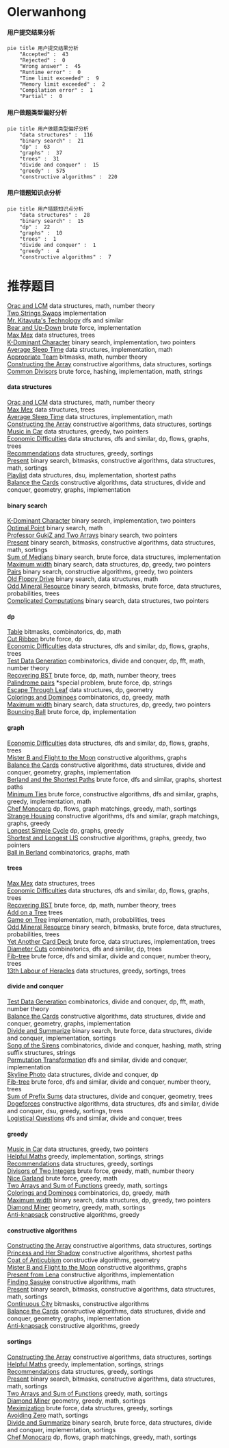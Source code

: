# OIerwanhong
<!-- tabs:start -->
#### **用户提交结果分析**

```mermaid
pie title 用户提交结果分析
    "Accepted" :  43
    "Rejected" :  0
    "Wrong answer" :  45
    "Runtime error" :  0
    "Time limit exceeded" :  9
    "Memory limit exceeded" :  2
    "Compilation error" :  1
    "Partial" :  0
```
#### **用户做题类型偏好分析**

```mermaid
pie title 用户做题类型偏好分析
    "data structures" :  116
    "binary search" :  21
    "dp" :  63
    "graphs" :  37
    "trees" :  31
    "divide and conquer" :  15
    "greedy" :  575
    "constructive algorithms" :  220
```
#### **用户错题知识点分析**

```mermaid
pie title 用户错题知识点分析
    "data structures" :  28
    "binary search" :  15
    "dp" :  22
    "graphs" :  10
    "trees" :  1
    "divide and conquer" :  1
    "greedy" :  4
    "constructive algorithms" :  7
```
<!-- tabs:end -->
# 推荐题目
[Orac and LCM](http://codeforces.com/problemset/problem/1349/A)		data structures,
                        math,
                        number theory		  
[Two Strings Swaps](http://codeforces.com/problemset/problem/1006/D)		implementation		  
[Mr. Kitayuta's Technology](http://codeforces.com/problemset/problem/505/D)		dfs and similar		  
[Bear and Up-Down](http://codeforces.com/problemset/problem/653/C)		brute force,
                        implementation		  
[Max Mex](http://codeforces.com/problemset/problem/1083/C)		data structures,
                        trees		  
[K-Dominant Character](http://codeforces.com/problemset/problem/888/C)		binary search,
                        implementation,
                        two pointers		  
[Average Sleep Time](http://codeforces.com/problemset/problem/808/B)		data structures,
                        implementation,
                        math		  
[Appropriate Team](http://codeforces.com/problemset/problem/1016/G)		bitmasks,
                        math,
                        number theory		  
[Constructing the Array](http://codeforces.com/problemset/problem/1353/D)		constructive algorithms,
                        data structures,
                        sortings		  
[Common Divisors](http://codeforces.com/problemset/problem/182/D)		brute force,
                        hashing,
                        implementation,
                        math,
                        strings		  
<!-- tabs:start -->
#### **data structures**
[Orac and LCM](http://codeforces.com/problemset/problem/1349/A)		data structures,
                        math,
                        number theory		  
[Max Mex](http://codeforces.com/problemset/problem/1083/C)		data structures,
                        trees		  
[Average Sleep Time](http://codeforces.com/problemset/problem/808/B)		data structures,
                        implementation,
                        math		  
[Constructing the Array](http://codeforces.com/problemset/problem/1353/D)		constructive algorithms,
                        data structures,
                        sortings		  
[Music in Car](http://codeforces.com/problemset/problem/746/F)		data structures,
                        greedy,
                        two pointers		  
[Economic Difficulties](http://codeforces.com/problemset/problem/1263/F)		data structures,
                        dfs and similar,
                        dp,
                        flows,
                        graphs,
                        trees		  
[Recommendations](https://codeforces.com/contest/1314/problem/A)		data structures,
                        greedy,
                        sortings		  
[Present](https://codeforces.com/contest/1323/problem/D)		binary search,
                        bitmasks,
                        constructive algorithms,
                        data structures,
                        math,
                        sortings		  
[Playlist](https://codeforces.com/contest/1483/problem/B)		data structures,
                        dsu,
                        implementation,
                        shortest paths		  
[Balance the Cards](http://codeforces.com/problemset/problem/1503/F)		constructive algorithms,
                        data structures,
                        divide and conquer,
                        geometry,
                        graphs,
                        implementation		  
#### **binary search**
[K-Dominant Character](http://codeforces.com/problemset/problem/888/C)		binary search,
                        implementation,
                        two pointers		  
[Optimal Point](http://codeforces.com/problemset/problem/685/C)		binary search,
                        math		  
[Professor GukiZ and Two Arrays](http://codeforces.com/problemset/problem/620/D)		binary search,
                        two pointers		  
[Present](https://codeforces.com/contest/1323/problem/D)		binary search,
                        bitmasks,
                        constructive algorithms,
                        data structures,
                        math,
                        sortings		  
[Sum of Medians](http://codeforces.com/problemset/problem/85/D)		binary search,
                        brute force,
                        data structures,
                        implementation		  
[Maximum width](http://codeforces.com/problemset/problem/1492/C)		binary search,
                        data structures,
                        dp,
                        greedy,
                        two pointers		  
[Pairs](http://codeforces.com/problemset/problem/1463/D)		binary search,
                        constructive algorithms,
                        greedy,
                        two pointers		  
[Old Floppy Drive](http://codeforces.com/problemset/problem/1490/G)		binary search,
                        data structures,
                        math		  
[Odd Mineral Resource](http://codeforces.com/problemset/problem/1479/D)		binary search,
                        bitmasks,
                        brute force,
                        data structures,
                        probabilities,
                        trees		  
[Complicated Computations](http://codeforces.com/problemset/problem/1436/E)		binary search,
                        data structures,
                        two pointers		  
#### **dp**
[Table](http://codeforces.com/problemset/problem/232/B)		bitmasks,
                        combinatorics,
                        dp,
                        math		  
[Cut Ribbon](http://codeforces.com/problemset/problem/189/A)		brute force,
                        dp		  
[Economic Difficulties](http://codeforces.com/problemset/problem/1263/F)		data structures,
                        dfs and similar,
                        dp,
                        flows,
                        graphs,
                        trees		  
[Test Data Generation](http://codeforces.com/problemset/problem/773/F)		combinatorics,
                        divide and conquer,
                        dp,
                        fft,
                        math,
                        number theory		  
[Recovering BST](http://codeforces.com/problemset/problem/1025/D)		brute force,
                        dp,
                        math,
                        number theory,
                        trees		  
[Palindrome pairs](http://codeforces.com/problemset/problem/159/D)		*special problem,
                        brute force,
                        dp,
                        strings		  
[Escape Through Leaf](http://codeforces.com/problemset/problem/932/F)		data structures,
                        dp,
                        geometry		  
[Colorings and Dominoes](http://codeforces.com/problemset/problem/1511/E)		combinatorics,
                        dp,
                        greedy,
                        math		  
[Maximum width](http://codeforces.com/problemset/problem/1492/C)		binary search,
                        data structures,
                        dp,
                        greedy,
                        two pointers		  
[Bouncing Ball](https://codeforces.com/contest/1457/problem/C)		brute force,
                        dp,
                        implementation		  
#### **graph**
[Economic Difficulties](http://codeforces.com/problemset/problem/1263/F)		data structures,
                        dfs and similar,
                        dp,
                        flows,
                        graphs,
                        trees		  
[Mister B and Flight to the Moon](http://codeforces.com/problemset/problem/819/E)		constructive algorithms,
                        graphs		  
[Balance the Cards](http://codeforces.com/problemset/problem/1503/F)		constructive algorithms,
                        data structures,
                        divide and conquer,
                        geometry,
                        graphs,
                        implementation		  
[Berland and the Shortest Paths](http://codeforces.com/problemset/problem/1005/F)		brute force,
                        dfs and similar,
                        graphs,
                        shortest paths		  
[Minimum Ties](http://codeforces.com/problemset/problem/1487/C)		brute force,
                        constructive algorithms,
                        dfs and similar,
                        graphs,
                        greedy,
                        implementation,
                        math		  
[Chef Monocarp](http://codeforces.com/problemset/problem/1437/C)		dp,
                        flows,
                        graph matchings,
                        greedy,
                        math,
                        sortings		  
[Strange Housing](http://codeforces.com/problemset/problem/1470/D)		constructive algorithms,
                        dfs and similar,
                        graph matchings,
                        graphs,
                        greedy		  
[Longest Simple Cycle](http://codeforces.com/problemset/problem/1476/C)		dp,
                        graphs,
                        greedy		  
[Shortest and Longest LIS](http://codeforces.com/problemset/problem/1304/D)		constructive algorithms,
                        graphs,
                        greedy,
                        two pointers		  
[Ball in Berland](http://codeforces.com/problemset/problem/1475/C)		combinatorics,
                        graphs,
                        math		  
#### **trees**
[Max Mex](http://codeforces.com/problemset/problem/1083/C)		data structures,
                        trees		  
[Economic Difficulties](http://codeforces.com/problemset/problem/1263/F)		data structures,
                        dfs and similar,
                        dp,
                        flows,
                        graphs,
                        trees		  
[Recovering BST](http://codeforces.com/problemset/problem/1025/D)		brute force,
                        dp,
                        math,
                        number theory,
                        trees		  
[Add on a Tree](http://codeforces.com/problemset/problem/1188/A1)		trees		  
[Game on Tree](http://codeforces.com/problemset/problem/280/C)		implementation,
                        math,
                        probabilities,
                        trees		  
[Odd Mineral Resource](http://codeforces.com/problemset/problem/1479/D)		binary search,
                        bitmasks,
                        brute force,
                        data structures,
                        probabilities,
                        trees		  
[Yet Another Card Deck](http://codeforces.com/problemset/problem/1511/C)		brute force,
                        data structures,
                        implementation,
                        trees		  
[Diameter Cuts](http://codeforces.com/problemset/problem/1499/F)		combinatorics,
                        dfs and similar,
                        dp,
                        trees		  
[Fib-tree](http://codeforces.com/problemset/problem/1491/E)		brute force,
                        dfs and similar,
                        divide and conquer,
                        number theory,
                        trees		  
[13th Labour of Heracles](http://codeforces.com/problemset/problem/1466/D)		data structures,
                        greedy,
                        sortings,
                        trees		  
#### **divide and conquer**
[Test Data Generation](http://codeforces.com/problemset/problem/773/F)		combinatorics,
                        divide and conquer,
                        dp,
                        fft,
                        math,
                        number theory		  
[Balance the Cards](http://codeforces.com/problemset/problem/1503/F)		constructive algorithms,
                        data structures,
                        divide and conquer,
                        geometry,
                        graphs,
                        implementation		  
[Divide and Summarize](http://codeforces.com/problemset/problem/1461/D)		binary search,
                        brute force,
                        data structures,
                        divide and conquer,
                        implementation,
                        sortings		  
[Song of the Sirens](http://codeforces.com/problemset/problem/1466/G)		combinatorics,
                        divide and conquer,
                        hashing,
                        math,
                        string suffix structures,
                        strings		  
[Permutation Transformation](http://codeforces.com/problemset/problem/1490/D)		dfs and similar,
                        divide and conquer,
                        implementation		  
[Skyline Photo](https://codeforces.com/contest/1483/problem/C)		data structures,
                        divide and conquer,
                        dp		  
[Fib-tree](http://codeforces.com/problemset/problem/1491/E)		brute force,
                        dfs and similar,
                        divide and conquer,
                        number theory,
                        trees		  
[Sum of Prefix Sums](http://codeforces.com/problemset/problem/1303/G)		data structures,
                        divide and conquer,
                        geometry,
                        trees		  
[Dogeforces](http://codeforces.com/problemset/problem/1494/D)		constructive algorithms,
                        data structures,
                        dfs and similar,
                        divide and conquer,
                        dsu,
                        greedy,
                        sortings,
                        trees		  
[Logistical Questions](http://codeforces.com/problemset/problem/566/C)		dfs and similar,
                        divide and conquer,
                        trees		  
#### **greedy**
[Music in Car](http://codeforces.com/problemset/problem/746/F)		data structures,
                        greedy,
                        two pointers		  
[Helpful Maths](http://codeforces.com/problemset/problem/339/A)		greedy,
                        implementation,
                        sortings,
                        strings		  
[Recommendations](https://codeforces.com/contest/1314/problem/A)		data structures,
                        greedy,
                        sortings		  
[Divisors of Two Integers](http://codeforces.com/problemset/problem/1108/B)		brute force,
                        greedy,
                        math,
                        number theory		  
[Nice Garland](http://codeforces.com/problemset/problem/1108/C)		brute force,
                        greedy,
                        math		  
[Two Arrays and Sum of Functions](http://codeforces.com/problemset/problem/1165/E)		greedy,
                        math,
                        sortings		  
[Colorings and Dominoes](http://codeforces.com/problemset/problem/1511/E)		combinatorics,
                        dp,
                        greedy,
                        math		  
[Maximum width](http://codeforces.com/problemset/problem/1492/C)		binary search,
                        data structures,
                        dp,
                        greedy,
                        two pointers		  
[Diamond Miner](https://codeforces.com/contest/1496/problem/C)		geometry,
                        greedy,
                        math,
                        sortings		  
[Anti-knapsack](http://codeforces.com/problemset/problem/1493/A)		constructive algorithms,
                        greedy		  
#### **constructive algorithms**
[Constructing the Array](http://codeforces.com/problemset/problem/1353/D)		constructive algorithms,
                        data structures,
                        sortings		  
[Princess and Her Shadow](http://codeforces.com/problemset/problem/317/E)		constructive algorithms,
                        shortest paths		  
[Coat of Anticubism](http://codeforces.com/problemset/problem/667/B)		constructive algorithms,
                        geometry		  
[Mister B and Flight to the Moon](http://codeforces.com/problemset/problem/819/E)		constructive algorithms,
                        graphs		  
[Present from Lena](http://codeforces.com/problemset/problem/118/B)		constructive algorithms,
                        implementation		  
[Finding Sasuke](https://codeforces.com/contest/1435/problem/A)		constructive algorithms,
                        math		  
[Present](https://codeforces.com/contest/1323/problem/D)		binary search,
                        bitmasks,
                        constructive algorithms,
                        data structures,
                        math,
                        sortings		  
[Continuous City](https://codeforces.com/contest/1480/problem/E)		bitmasks,
                        constructive algorithms		  
[Balance the Cards](http://codeforces.com/problemset/problem/1503/F)		constructive algorithms,
                        data structures,
                        divide and conquer,
                        geometry,
                        graphs,
                        implementation		  
[Anti-knapsack](http://codeforces.com/problemset/problem/1493/A)		constructive algorithms,
                        greedy		  
#### **sortings**
[Constructing the Array](http://codeforces.com/problemset/problem/1353/D)		constructive algorithms,
                        data structures,
                        sortings		  
[Helpful Maths](http://codeforces.com/problemset/problem/339/A)		greedy,
                        implementation,
                        sortings,
                        strings		  
[Recommendations](https://codeforces.com/contest/1314/problem/A)		data structures,
                        greedy,
                        sortings		  
[Present](https://codeforces.com/contest/1323/problem/D)		binary search,
                        bitmasks,
                        constructive algorithms,
                        data structures,
                        math,
                        sortings		  
[Two Arrays and Sum of Functions](http://codeforces.com/problemset/problem/1165/E)		greedy,
                        math,
                        sortings		  
[Diamond Miner](https://codeforces.com/contest/1496/problem/C)		geometry,
                        greedy,
                        math,
                        sortings		  
[Meximization](http://codeforces.com/problemset/problem/1497/A)		brute force,
                        data structures,
                        greedy,
                        sortings		  
[Avoiding Zero](http://codeforces.com/problemset/problem/1427/A)		math,
                        sortings		  
[Divide and Summarize](http://codeforces.com/problemset/problem/1461/D)		binary search,
                        brute force,
                        data structures,
                        divide and conquer,
                        implementation,
                        sortings		  
[Chef Monocarp](http://codeforces.com/problemset/problem/1437/C)		dp,
                        flows,
                        graph matchings,
                        greedy,
                        math,
                        sortings		  
<!-- tabs:end -->
